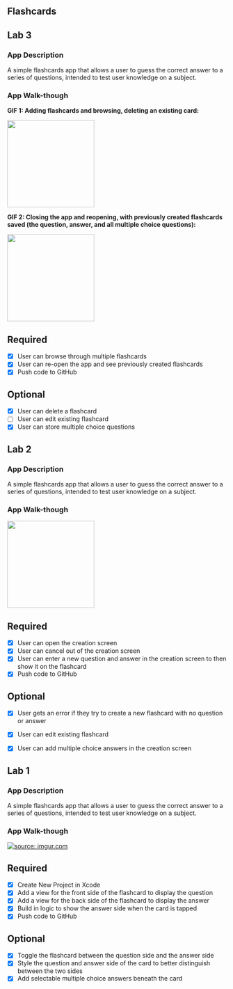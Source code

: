 ## Flashcards

## Lab 3

### App Description
A simple flashcards app that allows a user to guess the correct answer to a series of questions, intended to test user knowledge on a subject.

### App Walk-though

**GIF 1: Adding flashcards and browsing, deleting an existing card:**

<img src=https://i.imgur.com/vEZ5A0g.gif width=200><br>

**GIF 2: Closing the app and reopening, with previously created flashcards saved (the question, answer, and all multiple choice questions):**

<img src=https://i.imgur.com/oqCd686.gif width=200><br>

## Required
- [x] User can browse through multiple flashcards
- [x] User can re-open the app and see previously created flashcards
- [x] Push code to GitHub
## Optional
- [x] User can delete a flashcard
- [ ] User can edit existing flashcard
- [x] User can store multiple choice questions

## Lab 2

### App Description
A simple flashcards app that allows a user to guess the correct answer to a series of questions, intended to test user knowledge on a subject.

### App Walk-though

<img src=https://i.imgur.com/n2h4y2n.gif width=200><br>

## Required
- [x] User can open the creation screen
- [x] User can cancel out of the creation screen
- [x] User can enter a new question and answer in the creation screen to then show it on the flashcard
- [x] Push code to GitHub
## Optional
- [x] User gets an error if they try to create a new flashcard with no question or answer
- [x] User can edit existing flashcard
- [x] User can add multiple choice answers in the creation screen


## Lab 1

### App Description
A simple flashcards app that allows a user to guess the correct answer to a series of questions, intended to test user knowledge on a subject.

### App Walk-though
<a href="https://imgur.com/A8twkqd"><img src="https://i.imgur.com/A8twkqd.gif" title="source: imgur.com" /></a>
## Required
- [x] Create New Project in Xcode
- [x] Add a view for the front side of the flashcard to display the question
- [x] Add a view for the back side of the flashcard to display the answer
- [x] Build in logic to show the answer side when the card is tapped
- [x] Push code to GitHub
## Optional
- [x] Toggle the flashcard between the question side and the answer side
- [x] Style the question and answer side of the card to better distinguish between the two sides
- [x] Add selectable multiple choice answers beneath the card
